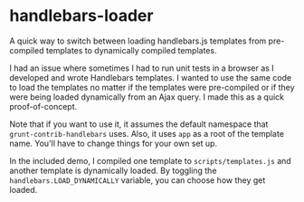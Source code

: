 handlebars-loader
=================

A quick way to switch between loading handlebars.js templates from pre-compiled templates to dynamically compiled templates.

I had an issue where sometimes I had to run unit tests in a browser as I developed and wrote Handlebars templates. I wanted to
use the same code to load the templates no matter if the templates were pre-compiled or if they were being loaded dynamically from
an Ajax query.  I made this as a quick proof-of-concept.  

Note that if you want to use it, it assumes the default namespace that `grunt-contrib-handlebars` uses.  Also, it uses `app` as a 
root of the template name.  You'll have to change things for your own set up.

In the included demo, I compiled one template to `scripts/templates.js` and another template is dynamically loaded.  By toggling the
`handlebars.LOAD_DYNAMICALLY` variable, you can choose how they get loaded.
